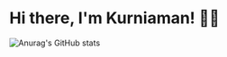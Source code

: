 # Hi there, I'm Kurniaman! 🙋‍♂️
![Anurag's GitHub stats](https://github-readme-stats.vercel.app/api?username=Kurniaman&show_icons=true&theme=radical)
